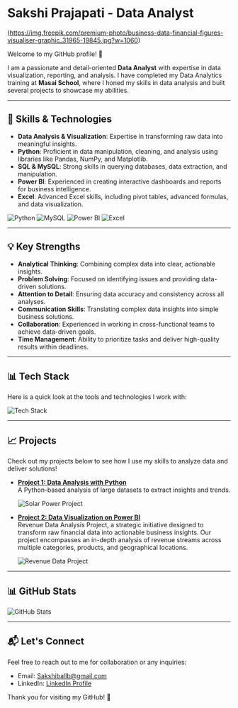 # Sakshi Prajapati - Data Analyst

(https://img.freepik.com/premium-photo/business-data-financial-figures-visualiser-graphic_31965-19845.jpg?w=1060) 

Welcome to my GitHub profile! 👋

I am a passionate and detail-oriented **Data Analyst** with expertise in data visualization, reporting, and analysis. I have completed my Data Analytics training at **Masai School**, where I honed my skills in data analysis and built several projects to showcase my abilities.

---

## 🚀 Skills & Technologies

- **Data Analysis & Visualization**: Expertise in transforming raw data into meaningful insights.
- **Python**: Proficient in data manipulation, cleaning, and analysis using libraries like Pandas, NumPy, and Matplotlib.
- **SQL & MySQL**: Strong skills in querying databases, data extraction, and manipulation.
- **Power BI**: Experienced in creating interactive dashboards and reports for business intelligence.
- **Excel**: Advanced Excel skills, including pivot tables, advanced formulas, and data visualization.

![Python](https://img.shields.io/badge/Python-3776AB?style=flat&logo=python&logoColor=white) 
![MySQL](https://img.shields.io/badge/MySQL-4479A1?style=flat&logo=mysql&logoColor=white) 
![Power BI](https://img.shields.io/badge/Power_BI-F2C811?style=flat&logo=powerbi&logoColor=black)
![Excel](https://img.shields.io/badge/Excel-217346?style=flat&logo=microsoft-excel&logoColor=white)

---

## 💡 Key Strengths

- **Analytical Thinking**: Combining complex data into clear, actionable insights.
- **Problem Solving**: Focused on identifying issues and providing data-driven solutions.
- **Attention to Detail**: Ensuring data accuracy and consistency across all analyses.
- **Communication Skills**: Translating complex data insights into simple business solutions.
- **Collaboration**: Experienced in working in cross-functional teams to achieve data-driven goals.
- **Time Management**: Ability to prioritize tasks and deliver high-quality results within deadlines.

---

## 📊 Tech Stack

Here is a quick look at the tools and technologies I work with:

![Tech Stack](https://img.shields.io/badge/Tech_Stack-Python%2C%20MySQL%2C%20Power%20BI%2C%20Excel-blue?style=for-the-badge)

---

## 📈 Projects

Check out my projects below to see how I use my skills to analyze data and deliver solutions!

- [**Project 1: Data Analysis with Python**](https://github.com/Sakshi9977/-Solar-Power-Data-Analysis-and-Visualization)  
  A Python-based analysis of large datasets to extract insights and trends.

  ![Solar Power Project](https://img.shields.io/badge/Solar%20Power%20Data%20Analysis-green?style=for-the-badge)

- [**Project 2: Data Visualization on Power BI**](https://github.com/Sakshi9977/Revenue-Data-Analytics-Project)  
  Revenue Data Analysis Project, a strategic initiative designed to transform raw financial data into actionable business insights. Our project encompasses an in-depth analysis of revenue streams across multiple categories, products, and geographical locations.

  ![Revenue Data Project](https://img.shields.io/badge/Revenue%20Data%20Analytics-blue?style=for-the-badge)

---

## 📊 GitHub Stats

![GitHub Stats](https://github-readme-stats.vercel.app/api?username=Sakshi9977&show_icons=true&count_private=true&hide=prs&theme=radical)

---

## 📬 Let's Connect

Feel free to reach out to me for collaboration or any inquiries:

- Email: [Sakshiballb@gmail.com](mailto:Sakshiballb@gmail.com)
- LinkedIn: [LinkedIn Profile](https://www.linkedin.com/in/sakshi-prajapati-31b990205/)

Thank you for visiting my GitHub! 🙏
